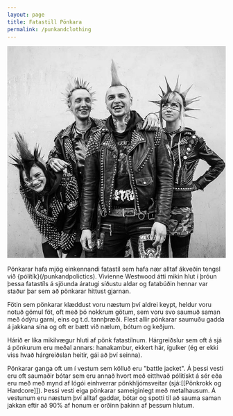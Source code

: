 ```yaml
---
layout: page
title: Fatastill Pönkara
permalink: /punkandclothing
---
```

![Pasted image 20240531112238.png](/assets/img/Pasted%20image%2020240531112238.png)


Pönkarar hafa mjög einkennandi fatastíl sem hafa nær alltaf ákveðin tengsl við {pólítík}(/punkandpolictics). Vivienne Westwood átti mikin hlut í þróun þessa fatastíls á sjöunda áratugi síðustu aldar og fatabúðin hennar var staður þar sem að pönkarar hittust gjarnan.

Fötin sem pönkarar klæddust voru næstum því aldrei keypt, heldur voru notuð gömul föt, oft með þó nokkrum götum, sem voru svo saumuð saman með ódýru garni, eins og t.d. tannþræði. Flest allir pönkarar saumuðu gadda á jakkana sína og oft er bætt við nælum, bótum og keðjum.

Hárið er líka mikilvægur hluti af pönk fatastílnum. Hárgreiðslur sem oft á sjá á pönkurum eru meðal annars: hanakambur, ekkert hár, ígulker (ég er ekki viss hvað hárgreiðslan heitir, gái að því seinna).

Pönkarar ganga oft um í vestum sem kölluð eru "battle jacket". Á þessi vesti eru oft saumaðir bótar sem eru annað hvort með eitthvað pólitískt á sér eða eru með með mynd af lógói einhverrar pönkhljómsveitar (sjá:[[Pönkrokk og Hardcore]]). Þessi vesti eiga pönkarar sameiginlegt með metalhausum. Á vestunum eru næstum því alltaf gaddar, bótar og spotti til að sauma saman jakkan eftir að 90% af honum er orðinn þakinn af þessum hlutum.
